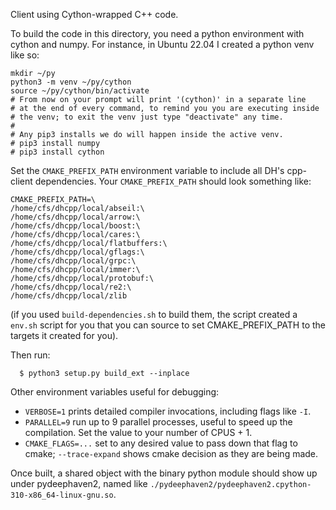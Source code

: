 Client using Cython-wrapped C++ code.

To build the code in this directory, you need a python environment with cython and numpy.
For instance, in Ubuntu 22.04 I created a python venv like so:

```
mkdir ~/py
python3 -m venv ~/py/cython
source ~/py/cython/bin/activate
# From now on your prompt will print '(cython)' in a separate line
# at the end of every command, to remind you you are executing inside
# the venv; to exit the venv just type "deactivate" any time.
#
# Any pip3 installs we do will happen inside the active venv.
# pip3 install numpy
# pip3 install cython
```

Set the `CMAKE_PREFIX_PATH` environment variable to include all DH's cpp-client dependencies.
Your `CMAKE_PREFIX_PATH` should look something like:

```
CMAKE_PREFIX_PATH=\
/home/cfs/dhcpp/local/abseil:\
/home/cfs/dhcpp/local/arrow:\
/home/cfs/dhcpp/local/boost:\
/home/cfs/dhcpp/local/cares:\
/home/cfs/dhcpp/local/flatbuffers:\
/home/cfs/dhcpp/local/gflags:\
/home/cfs/dhcpp/local/grpc:\
/home/cfs/dhcpp/local/immer:\
/home/cfs/dhcpp/local/protobuf:\
/home/cfs/dhcpp/local/re2:\
/home/cfs/dhcpp/local/zlib
```

(if you used `build-dependencies.sh` to build them, the script created a `env.sh` script for you
that you can source to set CMAKE_PREFIX_PATH to the targets it created for you).

Then run:

```
  $ python3 setup.py build_ext --inplace
```

Other environment variables useful for debugging:

* `VERBOSE=1` prints detailed compiler invocations, including flags like `-I`.
* `PARALLEL=9` run up to 9 parallel processes, useful to speed up the compilation.  Set the value to your number of CPUS + 1.
* `CMAKE_FLAGS=...` set to any desired value to pass down that flag to cmake; `--trace-expand` shows cmake decision as they are being made.

Once built, a shared object with the binary python module should show up under pydeephaven2, named like
`./pydeephaven2/pydeephaven2.cpython-310-x86_64-linux-gnu.so`.